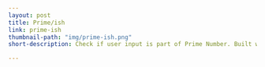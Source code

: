 ```yaml
---
layout: post
title: Prime/ish
link: prime-ish
thumbnail-path: "img/prime-ish.png"
short-description: Check if user input is part of Prime Number. Built with React, MongoDB, Node.js, and GraphQL.

---
```

